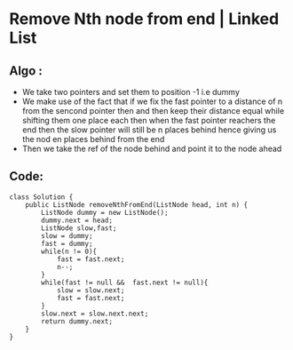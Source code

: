 # Remove Nth node from end | Linked List
## Algo :
* We take two pointers and set them to position -1 i.e dummy 
* We make use of the fact that if we fix the fast pointer to a distance of n from the sencond pointer then and then keep their distance equal while shifting them one place each then when the fast pointer reachers the end then the slow pointer will still be n places behind hence giving us the nod en places behind from the end
* Then we take the ref of the node behind and point it to the node ahead
## Code:
```
class Solution {
    public ListNode removeNthFromEnd(ListNode head, int n) {
        ListNode dummy = new ListNode();
        dummy.next = head;
        ListNode slow,fast;
        slow = dummy;
        fast = dummy;
        while(n != 0){
            fast = fast.next;
            n--;
        }
        while(fast != null &&  fast.next != null){
            slow = slow.next;
            fast = fast.next;
        }
        slow.next = slow.next.next;
        return dummy.next;
    }
}
```
